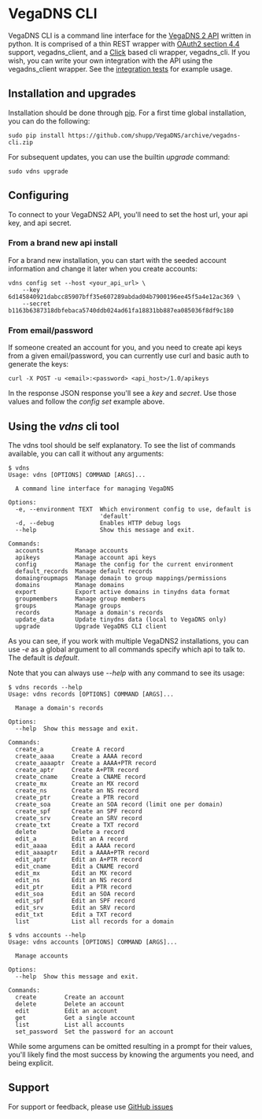 # VegaDNS CLI

VegaDNS CLI is a command line interface for the [VegaDNS 2 API](https://github.com/shupp/VegaDNS/tree/python-api) written in python.  It is comprised of a thin REST wrapper with [OAuth2 section 4.4](https://tools.ietf.org/html/rfc6749#section-4.4) support, vegadns_client, and a [Click](http://click.pocoo.org/5/) based cli wrapper, vegadns_cli.  If you wish, you can write your own integration with the API using the vegadns_client wrapper.  See the [integration tests](https://github.com/shupp/VegaDNS/blob/vegadns-cli/integration_tests/test_domain.py) for example usage.

## Installation and upgrades

Installation should be done through [pip](https://pip.pypa.io/en/stable/).  For a first time global installation, you can do the following:

```
sudo pip install https://github.com/shupp/VegaDNS/archive/vegadns-cli.zip
```

For subsequent updates, you can use the builtin _upgrade_ command:

```
sudo vdns upgrade
```

## Configuring

To connect to your VegaDNS2 API, you'll need to set the host url, your api key, and api secret.

### From a brand new api install
For a brand new installation, you can start with the seeded account information and change it later when you create accounts:

```
vdns config set --host <your_api_url> \
    --key 6d145840921dabcc85907bff35e607289abdad04b7900196ee45f5a4e12ac369 \
    --secret b1163b6387318dbfebaca5740ddb024ad61fa18831bb887ea085036f8df9c180
```

### From email/password
If someone created an account for you, and you need to create api keys from a given email/password, you can currently use curl and basic auth to generate the keys:

```
curl -X POST -u <email>:<password> <api_host>/1.0/apikeys
```
In the response JSON response you'll see a _key_ and _secret_.  Use those values and follow the _config set_ example above.

## Using the _vdns_ cli tool

The vdns tool should be self explanatory.  To see the list of commands available, you can call it without any arguments:

```
$ vdns
Usage: vdns [OPTIONS] COMMAND [ARGS]...

  A command line interface for managing VegaDNS

Options:
  -e, --environment TEXT  Which environment config to use, default is
                          'default'
  -d, --debug             Enables HTTP debug logs
  --help                  Show this message and exit.

Commands:
  accounts         Manage accounts
  apikeys          Manage account api keys
  config           Manage the config for the current environment
  default_records  Manage default records
  domaingroupmaps  Manage domain to group mappings/permissions
  domains          Manage domains
  export           Export active domains in tinydns data format
  groupmembers     Manage group members
  groups           Manage groups
  records          Manage a domain's records
  update_data      Update tinydns data (local to VegaDNS only)
  upgrade          Upgrade VegaDNS CLI client
  ```
As you can see, if you work with multiple VegaDNS2 installations, you can use _-e <environment>_ as a global argument to all commands specify which api to talk to.  The default is _default_.

Note that you can always use _--help_ with any command to see its usage:

```
$ vdns records --help
Usage: vdns records [OPTIONS] COMMAND [ARGS]...

  Manage a domain's records

Options:
  --help  Show this message and exit.

Commands:
  create_a        Create A record
  create_aaaa     Create a AAAA record
  create_aaaaptr  Create a AAAA+PTR record
  create_aptr     Create A+PTR record
  create_cname    Create a CNAME record
  create_mx       Create an MX record
  create_ns       Create an NS record
  create_ptr      Create a PTR record
  create_soa      Create an SOA record (limit one per domain)
  create_spf      Create an SPF record
  create_srv      Create an SRV record
  create_txt      Create a TXT record
  delete          Delete a record
  edit_a          Edit an A record
  edit_aaaa       Edit a AAAA record
  edit_aaaaptr    Edit a AAAA+PTR record
  edit_aptr       Edit an A+PTR record
  edit_cname      Edit a CNAME record
  edit_mx         Edit an MX record
  edit_ns         Edit an NS record
  edit_ptr        Edit a PTR record
  edit_soa        Edit an SOA record
  edit_spf        Edit an SPF record
  edit_srv        Edit an SRV record
  edit_txt        Edit a TXT record
  list            List all records for a domain
```

```
$ vdns accounts --help
Usage: vdns accounts [OPTIONS] COMMAND [ARGS]...

  Manage accounts

Options:
  --help  Show this message and exit.

Commands:
  create        Create an account
  delete        Delete an account
  edit          Edit an account
  get           Get a single account
  list          List all accounts
  set_password  Set the password for an account
```

While some argumens can be omitted resulting in a prompt for their values, you'll likely find the most success by knowing the arguments you need, and being explicit.

## Support
For support or feedback, please use [GitHub issues](https://github.com/shupp/VegaDNS/issues)
